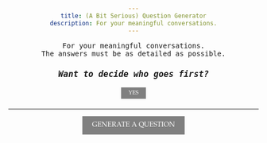 ```yaml
---
title: (A Bit Serious) Question Generator
description: For your meaningful conversations.
---
```


For your meaningful conversations.  
The answers must be as detailed as possible.

<div class="decision-section">
    <h3><em>Want to decide who goes first?</em></h3>
    <button class="small-button" onclick="showDecision()">YES</button>
    <div id="decisionContainer" class="decision-container"></div>
</div>

---

<button onclick="showNextQuestion()">GENERATE A QUESTION</button>
<div id="questionContainer" class="question-container"></div>

<script>
    let questions = [
        "What is your favorite meal?",
        "If you received a million dollars today, what would you do with it?",
        "What is the nicest gift you have ever received?",
        "What is your happiest memory of this year?",
        "Who do you think is the nicest person in the world?",
        "When was the last time you cried?",
        "How would you spend your last day alive if you were still healthy?",
        "What is your best memory as a kid?",
        "How do you cope with sadness?",
        "What is your favorite place in your neighborhood?",
        "What makes you happy today?",
        "What’s a hobby you’ve always wanted to pick up but never did?",
        "What’s a risk you took that you’re glad you did?",
        "If you could go back in time and change one thing, what would it be?",
        "What’s the kindest thing someone has ever done for you?",
        "What do you think is the meaning of life?"
    ];
    let decisions = [
        "The oldest goes first.",
        "The youngest goes first.",
        "The one who went to the bathroom most recently goes first.",
        "The one with the longest hair goes first.",
        "The one with the shortest hair goes first.",
        "The one with the biggest feet goes first."
    ];
    let shuffledQuestions = [];
    let currentQuestionIndex = 0;

    function shuffle(array) {
        for (let i = array.length - 1; i > 0; i--) {
            const j = Math.floor(Math.random() * (i + 1));
            [array[i], array[j]] = [array[j], array[i]];
        }
        return array;
    }

    function prepareQuestions() {
        if (shuffledQuestions.length === 0) {
            shuffledQuestions = shuffle([...questions]);
            currentQuestionIndex = 0;
        }
    }

    function showNextQuestion() {
        prepareQuestions();

        if (currentQuestionIndex < shuffledQuestions.length) {
            const questionContainer = document.getElementById("questionContainer");
            questionContainer.innerHTML = "";
            const questionElement = document.createElement("div");
            questionElement.className = "question";
            questionElement.textContent = shuffledQuestions[currentQuestionIndex];
            questionContainer.appendChild(questionElement);

            // Apply animation class
            questionElement.classList.add("animated");
            
            // Remove animation class after animation ends to allow re-triggering
            questionElement.addEventListener('animationend', () => {
                questionElement.classList.remove('animated');
            });

            currentQuestionIndex++;
        } else {
            alert("All questions have been shown. Restarting the list.");
            shuffledQuestions = shuffle([...questions]);
            currentQuestionIndex = 0;
            showNextQuestion();
        }
    }

    function showDecision() {
        const decisionContainer = document.getElementById("decisionContainer");
        const decision = decisions[Math.floor(Math.random() * decisions.length)];
        decisionContainer.textContent = decision;

        // Apply animation class
        decisionContainer.classList.add("animated");

        // Remove animation class after animation ends to allow re-triggering
        decisionContainer.addEventListener('animationend', () => {
            decisionContainer.classList.remove('animated');
        });
    }
</script>

<style>
    body {
        font-family: 'Clover', monospace;
        padding: 20px;
        text-align: center;
    }
    .decision-section {
        margin-bottom: 20px;
    }
    .decision-section h3 {
        font-size: 1.2em;
    }
    .decision-container {
        margin-top: 10px;
        font-size: 1em;
        font-weight: bold;
        opacity: 0;
        transform: scale(0.5);
        animation: genieEffect 0.5s forwards;
    }
    .question-container {
        margin-top: 20px;
    }
    .question {
        font-size: 1.5em;
        font-weight: bold;
        opacity: 0;
        transform: scale(0.5);
        animation: genieEffect 0.5s forwards;
    }
    @keyframes genieEffect {
        0% {
            opacity: 0;
            transform: scale(0.5);
        }
        100% {
            opacity: 1;
            transform: scale(1);
        }
    }
    button {
        font-family: 'Iowan Old Style', 'Palatino Linotype', 'URW Palladio L', P052, serif;
        font-size: 1em;
        padding: 10px 20px;
        cursor: pointer;
        border: none;
        background-color: gray;
        color: white;
        transition: background-color 0.3s;
    }

    .small-button {
        font-size: 0.8em;
        padding: 5px 15px;
    }

    button:hover {
        background-color: #E91E63;
    }
</style>
